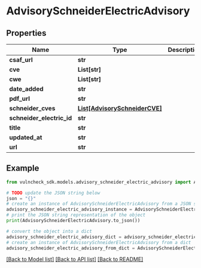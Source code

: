 # AdvisorySchneiderElectricAdvisory


## Properties

Name | Type | Description | Notes
------------ | ------------- | ------------- | -------------
**csaf_url** | **str** |  | [optional] 
**cve** | **List[str]** |  | [optional] 
**cwe** | **List[str]** |  | [optional] 
**date_added** | **str** |  | [optional] 
**pdf_url** | **str** |  | [optional] 
**schneider_cves** | [**List[AdvisorySchneiderCVE]**](AdvisorySchneiderCVE.md) |  | [optional] 
**schneider_electric_id** | **str** |  | [optional] 
**title** | **str** |  | [optional] 
**updated_at** | **str** |  | [optional] 
**url** | **str** |  | [optional] 

## Example

```python
from vulncheck_sdk.models.advisory_schneider_electric_advisory import AdvisorySchneiderElectricAdvisory

# TODO update the JSON string below
json = "{}"
# create an instance of AdvisorySchneiderElectricAdvisory from a JSON string
advisory_schneider_electric_advisory_instance = AdvisorySchneiderElectricAdvisory.from_json(json)
# print the JSON string representation of the object
print(AdvisorySchneiderElectricAdvisory.to_json())

# convert the object into a dict
advisory_schneider_electric_advisory_dict = advisory_schneider_electric_advisory_instance.to_dict()
# create an instance of AdvisorySchneiderElectricAdvisory from a dict
advisory_schneider_electric_advisory_from_dict = AdvisorySchneiderElectricAdvisory.from_dict(advisory_schneider_electric_advisory_dict)
```
[[Back to Model list]](../README.md#documentation-for-models) [[Back to API list]](../README.md#documentation-for-api-endpoints) [[Back to README]](../README.md)


